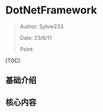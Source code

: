 # DotNetFramework

> Author: Sylvie233
>
> Date: 23/6/11
>
> Point:

[TOC]

## 基础介绍





## 核心内容





